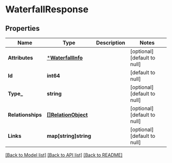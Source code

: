 # WaterfallResponse

## Properties
Name | Type | Description | Notes
------------ | ------------- | ------------- | -------------
**Attributes** | [***WaterfallInfo**](WaterfallInfo.md) |  | [optional] [default to null]
**Id** | **int64** |  | [default to null]
**Type_** | **string** |  | [optional] [default to null]
**Relationships** | [**[]RelationObject**](RelationObject.md) |  | [optional] [default to null]
**Links** | **map[string]string** |  | [optional] [default to null]

[[Back to Model list]](../README.md#documentation-for-models) [[Back to API list]](../README.md#documentation-for-api-endpoints) [[Back to README]](../README.md)


